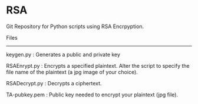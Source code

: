 # RSA
Git Repository for Python scripts using RSA Encrpyption.


Files
________________
keygen.py       : Generates a public and private key

RSAEnrypt.py    : Encrypts a specified plaintext. Alter the script to specify the file name of the plaintext (a jpg image of your choice).

RSADecrypt.py   : Decrypts a ciphertext.

TA-pubkey.pem   : Public key needed to encrypt your plaintext (jpg file).
